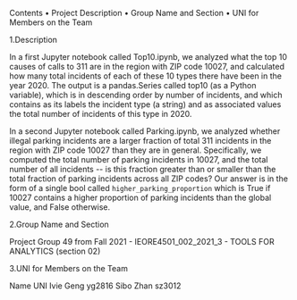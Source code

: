Contents
•	Project Description
•	Group Name and Section
•	UNI for Members on the Team

1.Description

In a first Jupyter notebook called Top10.ipynb, we analyzed what the top 10 causes of calls to 311 are in the region with ZIP code 10027, and calculated how many total incidents of each of these 10 types there have been in the year 2020. The output is a pandas.Series called top10 (as a Python variable), which is in descending order by number of incidents, and which contains as its labels the incident type (a string) and as associated values the total number of incidents of this type in 2020.

In a second Jupyter notebook called Parking.ipynb, we analyzed whether illegal parking incidents are a larger fraction of total 311 incidents in the region with ZIP code 10027 than they are in general. Specifically, we computed the total number of parking incidents in 10027, and the total number of all incidents -- is this fraction greater than or smaller than the total fraction of parking incidents across all ZIP codes? Our answer is in the form of a single bool called `higher_parking_proportion` which is True if 10027 contains a higher proportion of parking incidents than the global value, and False otherwise. 


2.Group Name and Section

Project Group 49 from Fall 2021 - IEORE4501_002_2021_3 - TOOLS FOR ANALYTICS (section 02)


3.UNI for Members on the Team

Name	    UNI
Ivie Geng	yg2816
Sibo Zhan	sz3012

